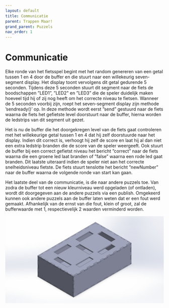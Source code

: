 ```yaml
---
layout: default
title: Communicatie
parent: Trappen Maar!
grand_parent: Puzzels
nav_order: 1
---
```

# Communicatie

Elke ronde van het fietsspel begint met het random genereren van een getal tussen 1 en 4
door de buffer en die stuurt naar een willekeurig seven-segment display. Het display toont vervolgens dit getal
gedurende 5 seconden. Tijdens deze 5 seconden stuurt dit segment naar de fiets de boodschappen ”LED1”,
”LED2" en ”LED3” die de speler duidelijk maken hoeveel tijd hij of zij nog heeft om het correcte niveau te
fietsen. Wanneer de 5 seconden voorbij zijn, roept het seven-segment display zijn methode ’sendready()’ op. In
deze methode wordt eerst ”send” gestuurd naar de fiets waarna de fiets het gefietste level doorstuurt naar de
buffer, hierna worden de ledstrips van dit segment uit gezet.   

Het is nu de buffer die het doorgekregen level van de fiets gaat controleren met het willekeurige getal tussen
1 en 4 dat hij zelf doorstuurde naar het display. Indien dit correct is, verhoogt hij zelf de score en
laat hij al dan niet een extra ledstrip branden die de score van de speler weergeeft. Ook stuurt de buffer
bij een correct gefietst niveau het bericht ”correct” naar de fiets waarna die een groene led laat branden of ”false” waarna een rode led gaat branden. Dit laatste uiteraard indien de speler niet aan het correcte snelheidsniveau fietste. De fiets stuurt tenslotte het bericht ”newNumber” naar de buffer waarna de volgende ronde van start kan gaan.

Het laatste deel van de communicatie, is die naar andere puzzels toe. Van zodra de buffer tot een nieuw kleurniveau werd opgeladen (of ontladen), wordt dit doorgegeven aan de andere puzzels via een publish. Omgekeerd kunnen ook andere puzzels aan de buffer laten weten dat er een fout werd gemaakt. Afhankelijk van de ernst van die fout, klein of groot, zal de bufferwaarde met 1, respectievelijk 2 waarden verminderd worden.

![](2022-05-16-11-13-17.png)